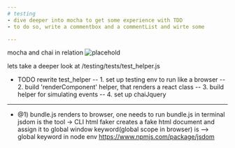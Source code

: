 ```yaml
---
# testing
- dive deeper into mocha to get some experience with TDD
- to do so, write a commentbox and a commentList and wirte some

---
```

mocha and chai in relation
![placehold](http://i.imgur.com/1MimNoF.png)

lets take a deeper look at /testing/tests/test_helper.js

- TODO rewrite test_helper
--  1. set up testing env to run like a browser
--  2. build 'renderComponent' helper, that renders a react class
--  3. build helper for simulating events
--  4. set up chaiJquery

---
- @1)
  bundle.js renders to browser, one needs to run bundle.js in terminal
  jsdom is the tool -> CLI html faker
  creates a fake html document and assign it to global
  window keyword(global scope in browser) is --> global keyword in node env
  https://www.npmjs.com/package/jsdom
